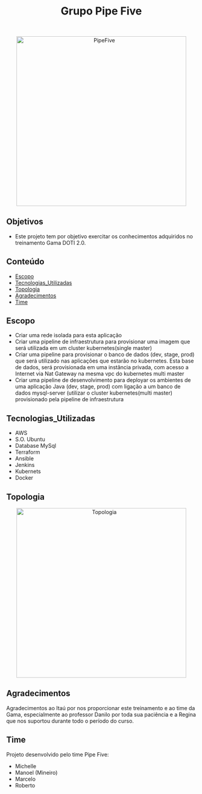 <h1 align="center"> Grupo Pipe Five</h2> <br>
<p align="center">
  <a>
    <img alt="PipeFive" title="PipeFive" src="https://i5.walmartimages.com/asr/e80b097b-b093-4566-b32d-8da579efd798_1.ecba62a1475587b22f843785720ecd90.jpeg" width="450">
  </a>
</p>


## Objetivos
* Este projeto tem por objetivo exercitar os conhecimentos adquiridos no treinamento Gama DOTI 2.0.

## Conteúdo
* [Escopo](#Escopo)
* [Tecnologias_Utilizadas](#Tecnologias_Utilizadas)
* [Topologia](#Topologia)
* [Agradecimentos](#Agradecimentos)
* [Time](#Time)
<!-- * [License](#license) -->


## Escopo
- Criar uma rede isolada para esta aplicação
- Criar uma pipeline de infraestrutura para provisionar uma imagem que será utilizada em um cluster kubernetes(single master)
- Criar uma pipeline para provisionar o banco de dados (dev, stage, prod) que será utilizado nas aplicações que estarão no kubernetes. Esta base de dados, será provisionada em uma instância privada, com acesso a Internet via Nat Gateway na mesma vpc do kubernetes multi master
- Criar uma pipeline de desenvolvimento para deployar os ambientes de uma aplicação Java (dev, stage, prod) com ligação a um banco de dados mysql-server (utilizar o cluster kubernetes(multi master) provisionado pela pipeline de infraestrutura
<!-- You don't have to answer all the questions - just the ones relevant to your project. -->


## Tecnologias_Utilizadas
- AWS
- S.O. Ubuntu
- Database MySql
- Terraform
- Ansible
- Jenkins
- Kubernets
- Docker


## Topologia
<p align="center">
  <a>
    <img alt="Topologia" title="Topologia" src="https://redes-informatica.webnode.pt/_files/200000018-cfe99d1de8/10(10).jpg" width="450">
  </a>
</p>

<!-- If you have screenshots you'd like to share, include them here. -->


## Agradecimentos
Agradecimentos ao Itaú por nos proporcionar este treinamento e ao time da Gama, especialmente ao professor Danilo por toda sua paciência e a Regina que nos suportou durante todo o período do curso.


## Time
Projeto desenvolvido pelo time Pipe Five:
- Michelle
- Manoel (Mineiro)
- Marcelo
- Roberto



<!-- Optional -->
<!-- ## License -->
<!-- This project is open source and available under the [... License](). -->

<!-- You don't have to include all sections - just the one's relevant to your project -->
